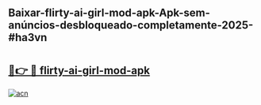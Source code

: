 ## Baixar-flirty-ai-girl-mod-apk-Apk-sem-anúncios-desbloqueado-completamente-2025-#ha3vn

# <h2><a href="https://ainizakaria.my?title=flirty-ai-girl-mod-apk&ref=20M">🔗👉 🔴 flirty-ai-girl-mod-apk</a></h2>

[![acn](https://github.com/user-attachments/assets/0f9c940e-d8b0-45ae-aac7-cd30a18b3e1c)](https://ainizakaria.my?title=flirty-ai-girl-mod-apk&ref=20M)


